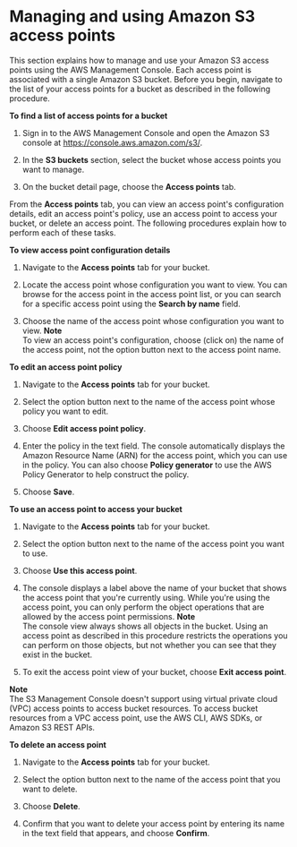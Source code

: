 # Managing and using Amazon S3 access points<a name="access-points-manage"></a>

This section explains how to manage and use your Amazon S3 access points using the AWS Management Console\. Each access point is associated with a single Amazon S3 bucket\. Before you begin, navigate to the list of your access points for a bucket as described in the following procedure\.

**To find a list of access points for a bucket**

1. Sign in to the AWS Management Console and open the Amazon S3 console at [https://console\.aws\.amazon\.com/s3/](https://console.aws.amazon.com/s3/)\.

1. In the **S3 buckets** section, select the bucket whose access points you want to manage\.

1. On the bucket detail page, choose the **Access points** tab\.

From the **Access points** tab, you can view an access point's configuration details, edit an access point's policy, use an access point to access your bucket, or delete an access point\. The following procedures explain how to perform each of these tasks\.

**To view access point configuration details**

1. Navigate to the **Access points** tab for your bucket\.

1. Locate the access point whose configuration you want to view\. You can browse for the access point in the access point list, or you can search for a specific access point using the **Search by name** field\.

1. Choose the name of the access point whose configuration you want to view\.
**Note**  
To view an access point's configuration, choose \(click on\) the name of the access point, not the option button next to the access point name\.

**To edit an access point policy**

1. Navigate to the **Access points** tab for your bucket\.

1. Select the option button next to the name of the access point whose policy you want to edit\.

1. Choose **Edit access point policy**\.

1. Enter the policy in the text field\. The console automatically displays the Amazon Resource Name \(ARN\) for the access point, which you can use in the policy\. You can also choose **Policy generator** to use the AWS Policy Generator to help construct the policy\.

1. Choose **Save**\.

**To use an access point to access your bucket**

1. Navigate to the **Access points** tab for your bucket\.

1. Select the option button next to the name of the access point you want to use\.

1. Choose **Use this access point**\.

1. The console displays a label above the name of your bucket that shows the access point that you're currently using\. While you're using the access point, you can only perform the object operations that are allowed by the access point permissions\.
**Note**  
The console view always shows all objects in the bucket\. Using an access point as described in this procedure restricts the operations you can perform on those objects, but not whether you can see that they exist in the bucket\.

1. To exit the access point view of your bucket, choose **Exit access point**\.

**Note**  
The S3 Management Console doesn't support using virtual private cloud \(VPC\) access points to access bucket resources\. To access bucket resources from a VPC access point, use the AWS CLI, AWS SDKs, or Amazon S3 REST APIs\.

**To delete an access point**

1. Navigate to the **Access points** tab for your bucket\.

1. Select the option button next to the name of the access point that you want to delete\.

1. Choose **Delete**\.

1. Confirm that you want to delete your access point by entering its name in the text field that appears, and choose **Confirm**\.